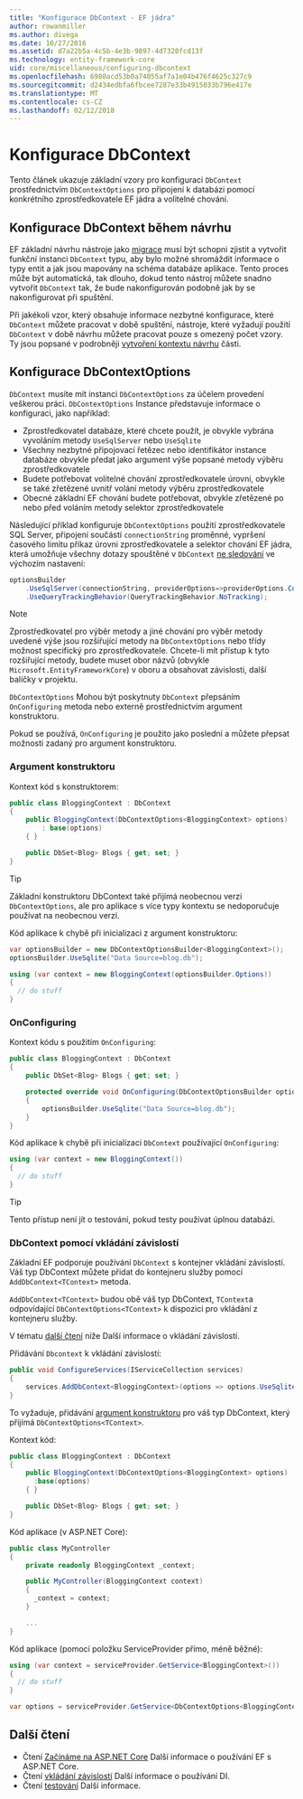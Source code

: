 ```yaml
---
title: "Konfigurace DbContext - EF jádra"
author: rowanmiller
ms.author: divega
ms.date: 10/27/2016
ms.assetid: d7a22b5a-4c5b-4e3b-9897-4d7320fcd13f
ms.technology: entity-framework-core
uid: core/miscellaneous/configuring-dbcontext
ms.openlocfilehash: 6980acd53b0a74055af7a1e04b476f4625c327c9
ms.sourcegitcommit: d2434edbfa6fbcee7287e33b4915033b796e417e
ms.translationtype: MT
ms.contentlocale: cs-CZ
ms.lasthandoff: 02/12/2018
---
```

# <a name="configuring-a-dbcontext"></a>Konfigurace DbContext

Tento článek ukazuje základní vzory pro konfiguraci `DbContext` prostřednictvím `DbContextOptions` pro připojení k databázi pomocí konkrétního zprostředkovatele EF jádra a volitelné chování.

## <a name="design-time-dbcontext-configuration"></a>Konfigurace DbContext během návrhu

EF základní návrhu nástroje jako [migrace](xref:core/managing-schemas/migrations/index) musí být schopni zjistit a vytvořit funkční instanci `DbContext` typu, aby bylo možné shromáždit informace o typy entit a jak jsou mapovány na schéma databáze aplikace. Tento proces může být automatická, tak dlouho, dokud tento nástroj můžete snadno vytvořit `DbContext` tak, že bude nakonfigurován podobně jak by se nakonfigurovat při spuštění.

Při jakékoli vzor, který obsahuje informace nezbytné konfigurace, které `DbContext` můžete pracovat v době spuštění, nástroje, které vyžadují použití `DbContext` v době návrhu můžete pracovat pouze s omezený počet vzory. Ty jsou popsané v podrobněji [vytvoření kontextu návrhu](xref:core/miscellaneous/cli/dbcontext-creation) části.

## <a name="configuring-dbcontextoptions"></a>Konfigurace DbContextOptions

`DbContext` musíte mít instanci `DbContextOptions` za účelem provedení veškerou práci. `DbContextOptions` Instance představuje informace o konfiguraci, jako například:

- Zprostředkovatel databáze, které chcete použít, je obvykle vybrána vyvoláním metody `UseSqlServer` nebo `UseSqlite`
- Všechny nezbytné připojovací řetězec nebo identifikátor instance databáze obvykle předat jako argument výše popsané metody výběru zprostředkovatele
- Budete potřebovat volitelné chování zprostředkovatele úrovni, obvykle se také zřetězené uvnitř volání metody výběru zprostředkovatele
- Obecné základní EF chování budete potřebovat, obvykle zřetězené po nebo před voláním metody selektor zprostředkovatele

Následující příklad konfiguruje `DbContextOptions` použití zprostředkovatele SQL Server, připojení součástí `connectionString` proměnné, vypršení časového limitu příkaz úrovni zprostředkovatele a selektor chování EF jádra, která umožňuje všechny dotazy spouštěné v `DbContext` [ne sledování](xref:core/querying/tracking#no-tracking-queries) ve výchozím nastavení:

``` csharp
optionsBuilder
    .UseSqlServer(connectionString, providerOptions=>providerOptions.CommandTimeout(60))
    .UseQueryTrackingBehavior(QueryTrackingBehavior.NoTracking);
```

> [!NOTE]  
> Zprostředkovatel pro výběr metody a jiné chování pro výběr metody uvedené výše jsou rozšiřující metody na `DbContextOptions` nebo třídy možnost specifický pro zprostředkovatele. Chcete-li mít přístup k tyto rozšiřující metody, budete muset obor názvů (obvykle `Microsoft.EntityFrameworkCore`) v oboru a obsahovat závislosti, další balíčky v projektu.

`DbContextOptions` Mohou být poskytnuty `DbContext` přepsáním `OnConfiguring` metoda nebo externě prostřednictvím argument konstruktoru.

Pokud se používá, `OnConfiguring` je použito jako poslední a můžete přepsat možnosti zadaný pro argument konstruktoru.

### <a name="constructor-argument"></a>Argument konstruktoru

Kontext kód s konstruktorem:

``` csharp
public class BloggingContext : DbContext
{
    public BloggingContext(DbContextOptions<BloggingContext> options)
        : base(options)
    { }

    public DbSet<Blog> Blogs { get; set; }
}
```

> [!TIP]  
> Základní konstruktoru DbContext také přijímá neobecnou verzi `DbContextOptions`, ale pro aplikace s více typy kontextu se nedoporučuje používat na neobecnou verzi.

Kód aplikace k chybě při inicializaci z argument konstruktoru:

``` csharp
var optionsBuilder = new DbContextOptionsBuilder<BloggingContext>();
optionsBuilder.UseSqlite("Data Source=blog.db");

using (var context = new BloggingContext(optionsBuilder.Options))
{
  // do stuff
}
```

### <a name="onconfiguring"></a>OnConfiguring

Kontext kódu s použitím `OnConfiguring`:

``` csharp
public class BloggingContext : DbContext
{
    public DbSet<Blog> Blogs { get; set; }

    protected override void OnConfiguring(DbContextOptionsBuilder optionsBuilder)
    {
        optionsBuilder.UseSqlite("Data Source=blog.db");
    }
}
```

Kód aplikace k chybě při inicializaci `DbContext` používající `OnConfiguring`:

``` csharp
using (var context = new BloggingContext())
{
  // do stuff
}
```

> [!TIP]
> Tento přístup není jít o testování, pokud testy používat úplnou databázi.

### <a name="using-dbcontext-with-dependency-injection"></a>DbContext pomocí vkládání závislostí

Základní EF podporuje používání `DbContext` s kontejner vkládání závislostí. Váš typ DbContext můžete přidat do kontejneru služby pomocí `AddDbContext<TContext>` metoda.

`AddDbContext<TContext>` budou obě váš typ DbContext, `TContext`a odpovídající `DbContextOptions<TContext>` k dispozici pro vkládání z kontejneru služby.

V tématu [další čtení](#more-reading) níže Další informace o vkládání závislostí.

Přidávání `Dbcontext` k vkládání závislostí:

``` csharp
public void ConfigureServices(IServiceCollection services)
{
    services.AddDbContext<BloggingContext>(options => options.UseSqlite("Data Source=blog.db"));
}
```

To vyžaduje, přidávání [argument konstruktoru](#constructor-argument) pro váš typ DbContext, který přijímá `DbContextOptions<TContext>`.

Kontext kód:

``` csharp
public class BloggingContext : DbContext
{
    public BloggingContext(DbContextOptions<BloggingContext> options)
      :base(options)
    { }

    public DbSet<Blog> Blogs { get; set; }
}
```

Kód aplikace (v ASP.NET Core):

``` csharp
public class MyController
{
    private readonly BloggingContext _context;

    public MyController(BloggingContext context)
    {
      _context = context;
    }

    ...
}
```

Kód aplikace (pomocí položku ServiceProvider přímo, méně běžné):

``` csharp
using (var context = serviceProvider.GetService<BloggingContext>())
{
  // do stuff
}

var options = serviceProvider.GetService<DbContextOptions<BloggingContext>>();
```

## <a name="more-reading"></a>Další čtení

* Čtení [Začínáme na ASP.NET Core](../get-started/aspnetcore/index.md) Další informace o používání EF s ASP.NET Core.
* Čtení [vkládání závislostí](https://docs.microsoft.com/aspnet/core/fundamentals/dependency-injection) Další informace o používání DI.
* Čtení [testování](testing/index.md) Další informace.
